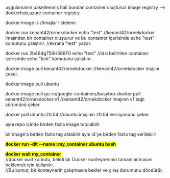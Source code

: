 uygulamanın paketlenmiş hali bundan container oluşturuz
image registry --> dockerhub,azure container registry

docker image ls
//imajlar listelenir.

docker run kenant42/ornekdocker echo "test"
//kenant42/ornekdocker imajından bir container oluşturur ve bu container içerisinde  echo "test" komutunu çalıştırır.
//ekrana "test" yazar.

docker run 2b464g756H569F0 echo "test"
//idsi belirtilen container içerisinde echo "test" komutunu çalıştırır.


docker image pull kenant42/ornekdocker
//kenant42/ornekdocker imajını çeker.

docker image pull ubuntu

docker image pull gcr.io/google-containers/busybox
docker pull kenant42/ornekdocker:v1
//kenant42/ornekdocker imajının v1 taglı sürümünü çeker.


docker pull ubuntu:20.04
//ubuntu imajının 20.04 versiyonunu çeker.


aynı repo içinde birden fazla image tutulabilir

bir image'a birden fazla tag atılabilir
aynı id'ye birden fazla tag verilebilir<br>


<b><mark>docker run -dit --name=my_container ubuntu bash</mark></b><br>

<b><mark>docker wait my_container</mark></b><br>
//docker wait komutu, belirli bir Docker konteynerinin tamamlanmasını beklemek için kullanılır. <br>
//Bu komut, bir konteynerin çalışmasını bekler ve çıkış durumunu döndürür.<br>






